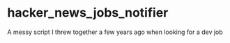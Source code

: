 # hacker_news_jobs_notifier
A messy script I threw together a few years ago when looking for a dev job
